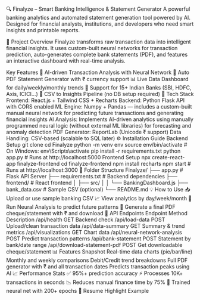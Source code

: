 🔍 Finalyze – Smart Banking Intelligence & Statement Generator
A powerful banking analytics and automated statement generation tool powered by AI. Designed for financial analysts, institutions, and developers who need smart insights and printable reports.

🎯 Project Overview
Finalyze transforms raw transaction data into intelligent financial insights. It uses custom-built neural networks for transaction prediction, auto-generates complete bank statements (PDF), and features an interactive dashboard with real-time analysis.

Key Features
🧠 AI-driven Transaction Analysis with Neural Network
📄 Auto PDF Statement Generator with ₹ currency support
📊 Live Data Dashboard for daily/weekly/monthly trends
🏦 Support for 15+ Indian Banks (SBI, HDFC, Axis, ICICI...)
🔄 CSV to Insights Pipeline (no DB setup required)
🚀 Tech Stack
Frontend: React.js + Tailwind CSS + Recharts
Backend: Python Flask API with CORS enabled
ML Engine: Numpy + Pandas — includes a custom-built manual neural network for predicting future transactions and generating financial insights
AI Analysis: Implements AI-driven analytics using manually programmed neural logic (without external ML libraries) for forecasting and anomaly detection
PDF Generator: ReportLab (Unicode ₹ support)
Data Handling: CSV-based (scalable to SQL later)
⚙️ Installation Guide
Backend Setup
git clone <your-repo-url>
cd Finalyze
python -m venv env
source env/bin/activate  # On Windows: env\Scripts\activate
pip install -r requirements.txt
python app.py  # Runs at http://localhost:5000
Frontend Setup
npx create-react-app finalyze-frontend
cd finalyze-frontend
npm install recharts
npm start  # Runs at http://localhost:3000
📁 Folder Structure
Finalyze/
├── app.py                  # Flask API Server
├── requirements.txt        # Backend dependencies
├── frontend/               # React frontend
│   ├── src/
│   │   └── BankingDashboard.js
├── bank_data.csv           # Sample CSV (optional)
└── README.md
💡 How to Use
📥 Upload or use sample banking CSV
📈 View analytics by day/week/month
🧠 Run Neural Analysis to predict future patterns
📄 Generate a final PDF cheque/statement with ₹ and download
🔌 API Endpoints
Endpoint	Method	Description
/api/health	GET	Backend check
/api/load-data	POST	Upload/clean transaction data
/api/data-summary	GET	Summary & trend metrics
/api/visualizations	GET	Chart data
/api/neural-network-analysis	POST	Predict transaction patterns
/api/bank-statement	POST	Statement by bank/date range
/api/download-statement-pdf	POST	Get downloadable cheque/statement
📊 Features Snapshot
Real-time data charts (pie/bar/line)
Monthly and weekly comparisons
Debit/Credit trend breakdowns
Full PDF generator with ₹ and all transaction dates
Predicts transaction peaks using AI
📈 Performance Stats
✅ 95%+ prediction accuracy
⚡ Processes 10K+ transactions in seconds
📉 Reduces manual finance time by 75%
🧠 Trained neural net with 200+ epochs
📌 Resume Highlight Example
